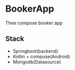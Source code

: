 # BookerApp
Thee compose booker app
## Stack
- Springboot(backend)
- Kotlin + compose(Android)
- Mongodb(Datasource)
